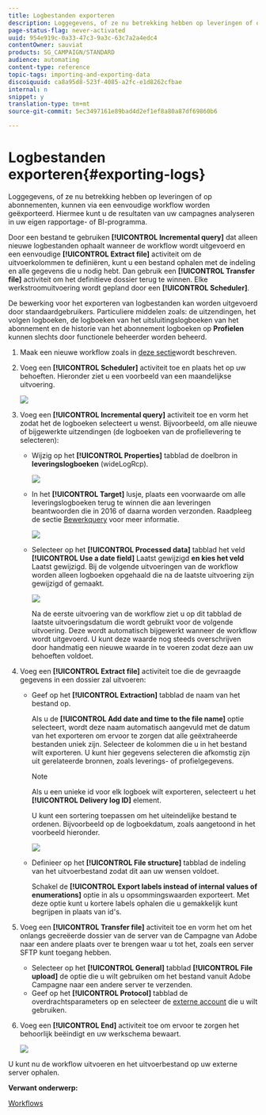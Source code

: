 ```yaml
---
title: Logbestanden exporteren
description: Loggegevens, of ze nu betrekking hebben op leveringen of op abonnementen, kunnen via een eenvoudige workflow worden geëxporteerd.
page-status-flag: never-activated
uuid: 954e919c-0a33-47c3-9a3c-63c7a2a4edc4
contentOwner: sauviat
products: SG_CAMPAIGN/STANDARD
audience: automating
content-type: reference
topic-tags: importing-and-exporting-data
discoiquuid: ca8a95d8-523f-4085-a2fc-e1d8262cfbae
internal: n
snippet: y
translation-type: tm+mt
source-git-commit: 5ec3497161e89bad4d2ef1ef8a80a87df69860b6

---
```



# Logbestanden exporteren{#exporting-logs}

Loggegevens, of ze nu betrekking hebben op leveringen of op abonnementen, kunnen via een eenvoudige workflow worden geëxporteerd. Hiermee kunt u de resultaten van uw campagnes analyseren in uw eigen rapportage- of BI-programma.

Door een bestand te gebruiken **[!UICONTROL Incremental query]** dat alleen nieuwe logbestanden ophaalt wanneer de workflow wordt uitgevoerd en een eenvoudige **[!UICONTROL Extract file]** activiteit om de uitvoerkolommen te definiëren, kunt u een bestand ophalen met de indeling en alle gegevens die u nodig hebt. Dan gebruik een **[!UICONTROL Transfer file]** activiteit om het definitieve dossier terug te winnen. Elke werkstroomuitvoering wordt gepland door een **[!UICONTROL Scheduler]**.

De bewerking voor het exporteren van logbestanden kan worden uitgevoerd door standaardgebruikers. Particuliere middelen zoals: de uitzendingen, het volgen logboeken, de logboeken van het uitsluitingslogboeken van het abonnement en de historie van het abonnement logboeken op **Profielen** kunnen slechts door functionele beheerder worden beheerd.

1. Maak een nieuwe workflow zoals in [deze sectie](../../automating/using/building-a-workflow.md#creating-a-workflow)wordt beschreven.
1. Voeg een **[!UICONTROL Scheduler]** activiteit toe en plaats het op uw behoeften. Hieronder ziet u een voorbeeld van een maandelijkse uitvoering.

   ![](assets/export_logs_scheduler.png)

1. Voeg een **[!UICONTROL Incremental query]** activiteit toe en vorm het zodat het de logboeken selecteert u wenst. Bijvoorbeeld, om alle nieuwe of bijgewerkte uitzendingen (de logboeken van de profiellevering te selecteren):

   * Wijzig op het **[!UICONTROL Properties]** tabblad de doelbron in **leveringslogboeken** (wideLogRcp).

      ![](assets/export_logs_query_properties.png)

   * In het **[!UICONTROL Target]** lusje, plaats een voorwaarde om alle leveringslogboeken terug te winnen die aan leveringen beantwoorden die in 2016 of daarna worden verzonden. Raadpleeg de sectie [Bewerkquery](../../automating/using/editing-queries.md#creating-queries) voor meer informatie.

      ![](assets/export_logs_query_target.png)

   * Selecteer op het **[!UICONTROL Processed data]** tabblad het veld **[!UICONTROL Use a date field]** Laatst gewijzigd **en kies het veld** Laatst gewijzigd. Bij de volgende uitvoeringen van de workflow worden alleen logboeken opgehaald die na de laatste uitvoering zijn gewijzigd of gemaakt.

      ![](assets/export_logs_query_processeddata.png)

      Na de eerste uitvoering van de workflow ziet u op dit tabblad de laatste uitvoeringsdatum die wordt gebruikt voor de volgende uitvoering. Deze wordt automatisch bijgewerkt wanneer de workflow wordt uitgevoerd. U kunt deze waarde nog steeds overschrijven door handmatig een nieuwe waarde in te voeren zodat deze aan uw behoeften voldoet.

1. Voeg een **[!UICONTROL Extract file]** activiteit toe die de gevraagde gegevens in een dossier zal uitvoeren:

   * Geef op het **[!UICONTROL Extraction]** tabblad de naam van het bestand op.

      Als u de **[!UICONTROL Add date and time to the file name]** optie selecteert, wordt deze naam automatisch aangevuld met de datum van het exporteren om ervoor te zorgen dat alle geëxtraheerde bestanden uniek zijn. Selecteer de kolommen die u in het bestand wilt exporteren. U kunt hier gegevens selecteren die afkomstig zijn uit gerelateerde bronnen, zoals leverings- of profielgegevens.

      >[!NOTE]
      >
      >Als u een unieke id voor elk logboek wilt exporteren, selecteert u het **[!UICONTROL Delivery log ID]** element.

      U kunt een sortering toepassen om het uiteindelijke bestand te ordenen. Bijvoorbeeld op de logboekdatum, zoals aangetoond in het voorbeeld hieronder.

      ![](assets/export_logs_extractfile_extraction.png)

   * Definieer op het **[!UICONTROL File structure]** tabblad de indeling van het uitvoerbestand zodat dit aan uw wensen voldoet.

      Schakel de **[!UICONTROL Export labels instead of internal values of enumerations]** optie in als u opsommingswaarden exporteert. Met deze optie kunt u kortere labels ophalen die u gemakkelijk kunt begrijpen in plaats van id&#39;s.

1. Voeg een **[!UICONTROL Transfer file]** activiteit toe en vorm het om het onlangs gecreëerde dossier van de server van de Campagne van Adobe naar een andere plaats over te brengen waar u tot het, zoals een server SFTP kunt toegang hebben.

   * Selecteer op het **[!UICONTROL General]** tabblad **[!UICONTROL File upload]** de optie die u wilt gebruiken om het bestand vanuit Adobe Campagne naar een andere server te verzenden.
   * Geef op het **[!UICONTROL Protocol]** tabblad de overdrachtsparameters op en selecteer de [externe account](../../administration/using/external-accounts.md#creating-an-external-account) die u wilt gebruiken.

1. Voeg een **[!UICONTROL End]** activiteit toe om ervoor te zorgen het behoorlijk beëindigt en uw werkschema bewaart.

   ![](assets/export_logs_example_workflow.png)

U kunt nu de workflow uitvoeren en het uitvoerbestand op uw externe server ophalen.

**Verwant onderwerp:**

[Workflows](../../automating/using/discovering-workflows.md)
